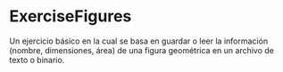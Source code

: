# ExerciseFigures
Un ejercicio básico en la cual se basa en guardar o leer la información (nombre, dimensiones, área) de una figura geométrica en un archivo de texto o binario.
